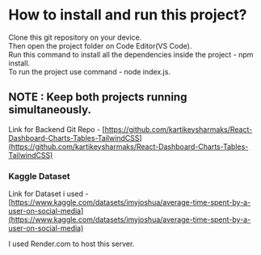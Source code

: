 # How to install and run this project?

Clone this git repository on your device.\
Then open the project folder on Code Editor(VS Code).\
Run this command to install all the dependencies inside the project - npm install.\
To run the project use command - node index.js.

## NOTE : Keep both projects running simultaneously.
Link for Backend Git Repo - [https://github.com/kartikeysharmaks/React-Dashboard-Charts-Tables-TailwindCSS](https://github.com/kartikeysharmaks/React-Dashboard-Charts-Tables-TailwindCSS)

### Kaggle Dataset
Link for Dataset i used - [https://www.kaggle.com/datasets/imyjoshua/average-time-spent-by-a-user-on-social-media](https://www.kaggle.com/datasets/imyjoshua/average-time-spent-by-a-user-on-social-media)

I used Render.com to host this server.
